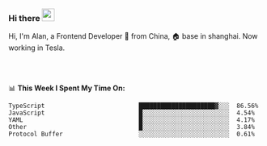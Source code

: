 ### Hi there <img src="https://media.giphy.com/media/hvRJCLFzcasrR4ia7z/giphy.gif" width="25px">

<!-- ![visitors](https://visitor-badge.glitch.me/badge?page_id=dislfyer.dislfyer) -->

Hi, I'm Alan, a Frontend Developer 🚀 from China, 🏠 base in shanghai. Now working in Tesla.

<br/>
<br/>

📊 **This Week I Spent My Time On:**


<!--START_SECTION:waka-->

```text
TypeScript                          █████████████████████▓░░░  86.56%
JavaScript                          █░░░░░░░░░░░░░░░░░░░░░░░░  4.54%
YAML                                █░░░░░░░░░░░░░░░░░░░░░░░░  4.17%
Other                               █░░░░░░░░░░░░░░░░░░░░░░░░  3.84%
Protocol Buffer                     ░░░░░░░░░░░░░░░░░░░░░░░░░  0.61%
```

<!--END_SECTION:waka-->

<!--
**About Me:**
 -->
